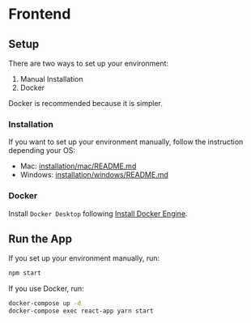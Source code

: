 # Frontend


## Setup

There are two ways to set up your environment:

1. Manual Installation
1. Docker

Docker is recommended because it is simpler.


### Installation

If you want to set up your environment manually, follow the instruction depending your OS:

- Mac: [installation/mac/README.md](installation/mac/README.md)
- Windows: [installation/windows/README.md](installation/windows/README.md)


### Docker

Install `Docker Desktop` following [Install Docker Engine](https://docs.docker.com/engine/install/).


## Run the App

If you set up your environment manually, run:

```bash
npm start
```

If you use Docker, run:

```bash
docker-compose up -d
docker-compose exec react-app yarn start
```
